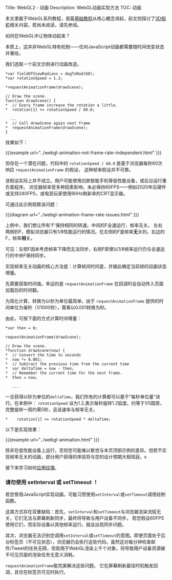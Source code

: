 Title: WebGL2 - 动画
Description: WebGL动画实现方法
TOC: 动画


本文隶属于WebGL系列教程，首篇[基础教程](webgl-fundamentals.html)从核心概念讲起，前文则探讨了[3D相机](webgl-3d-camera.html)相关内容。若尚未阅读，请先参阅。

如何在WebGL中让物体动起来？

本质上，这并非WebGL特有机制——任何JavaScript动画都需要随时间改变状态并重绘。

我们选取一个前文示例进行动画改造。

    *var fieldOfViewRadians = degToRad(60);
    *var rotationSpeed = 1.2;

    *requestAnimationFrame(drawScene);

    // Draw the scene.
    function drawScene() {
    *  // Every frame increase the rotation a little.
    *  rotation[1] += rotationSpeed / 60.0;

      ...
    *  // Call drawScene again next frame
    *  requestAnimationFrame(drawScene);
    }

效果如下：

{{{example url="../webgl-animation-not-frame-rate-independent.html" }}}

但存在一个潜在问题，代码中的 `rotationSpeed / 60.0` 是基于浏览器每秒60次响应 `requestAnimationFrame` 的假设，
这种帧率假设并不可靠。

该假设实际上并不成立。用户可能使用旧款智能手机等低性能设备，或后台运行重负载程序。
浏览器帧率受多种因素影响，未必保持60FPS——例如2020年后硬件或支持240FPS，或电竞玩家使用90Hz刷新率的CRT显示器。

可通过此示例观察该问题：

{{{diagram url="../webgl-animation-frame-rate-issues.html" }}}

上例中，我们想让所有'F'保持相同的转速。中间的F全速运行，帧率无关。
左右两侧的F，模拟浏览器只有1/8性能运行的情况。在左侧的F是帧率**无**关的。右边的F，帧率**相**关。

可见：左侧F因未考虑帧率下降而无法同步，右侧F即使以1/8帧率运行仍与全速运行的中央F保持同步。

实现帧率无关动画的核心方法是：计算帧间时间差，并据此确定当前帧的动画状态增量。

先需要获取时间值。幸运的是 `requestAnimationFrame` 在回调时会自动传入页面加载后的时间戳。

为简化计算，转换为以秒为单位最简单。由于 `requestAnimationFrame` 提供的时间单位为毫秒（1/1000秒），需乘以0.001转换为秒。

由此，可按下面的方式计算时间增量：

    *var then = 0;

    requestAnimationFrame(drawScene);

    // Draw the scene.
    *function drawScene(now) {
    *  // Convert the time to seconds
    *  now *= 0.001;
    *  // Subtract the previous time from the current time
    *  var deltaTime = now - then;
    *  // Remember the current time for the next frame.
    *  then = now;

       ...

一旦获得以秒为单位的`deltaTime`，我们所有的计算都可以基于"每秒单位量"进行。在本例中：
`rotationSpeed` 设为1.2,表示每秒旋转1.2弧度。约等于1/5圆周，完整旋转一周约需5秒，且该速率与帧率无关。


    *    rotation[1] += rotationSpeed * deltaTime;

以下是实现效果：

{{{example url="../webgl-animation.html" }}}

除非在低性能设备上运行，否则您可能难以察觉与本页顶部示例的差异。但若不实现帧率无关的动画，部分用户获得的体验将与您的设计预期大相径庭。s

接下来学习如何[应用纹理](webgl-3d-textures.html)。

<div class="webgl_bottombar">
<h3>请勿使用 setInterval 或 setTimeout ！</h3>
<p>若您曾用JavaScript实现动画，可能习惯使用<code>setInterval</code>或<code>setTimeout</code>调用绘制函数。</p>
<p> 这类方式存在双重缺陷：首先，<code>setInterval</code>和<code>setTimeout</code>与浏览器渲染流程无关，它们无法与屏幕刷新同步，最终将导致与用户设备不同步。
若您假设60FPS使用它们，而实际设备以其他帧率运行，就会出现同步问题。</p>
<p> 其次，浏览器无法识别您调用<code>setInterval</code>或<code>setTimeout</code>的意图。即使页面处于后台标签页（不可见状态），浏览器仍会执行这些代码。虽然这对每分钟检查邮件/Tweet的任务无碍，但若用于WebGL渲染上千个对象，将导致用户设备资源被不可见页面的渲染任务无意义消耗。</p>
<p> 
<code>requestAnimationFrame</code>能完美解决这些问题。
它在屏幕刷新最佳时机触发回调，且仅在标签页可见时执行。
</p> 
</div>




